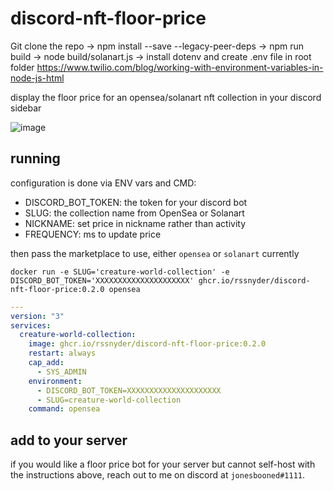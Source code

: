 # discord-nft-floor-price

Git clone the repo
-> npm install --save --legacy-peer-deps
-> npm run build
-> node build/solanart.js
-> install dotenv and create .env file in root folder
https://www.twilio.com/blog/working-with-environment-variables-in-node-js-html


display the floor price for an opensea/solanart nft collection in your discord sidebar

![image](https://user-images.githubusercontent.com/7338312/140234112-09a067fc-a074-462e-87f9-c4df655d63a3.png)

## running

configuration is done via ENV vars and CMD:

- DISCORD_BOT_TOKEN: the token for your discord bot
- SLUG: the collection name from OpenSea or Solanart
- NICKNAME: set price in nickname rather than activity
- FREQUENCY: ms to update price

then pass the marketplace to use, either `opensea` or `solanart` currently

```shell
docker run -e SLUG='creature-world-collection' -e DISCORD_BOT_TOKEN='XXXXXXXXXXXXXXXXXXXXX' ghcr.io/rssnyder/discord-nft-floor-price:0.2.0 opensea
```

```yaml
---
version: "3"
services:
  creature-world-collection:
    image: ghcr.io/rssnyder/discord-nft-floor-price:0.2.0
    restart: always
    cap_add:
      - SYS_ADMIN
    environment:
      - DISCORD_BOT_TOKEN=XXXXXXXXXXXXXXXXXXXXX
      - SLUG=creature-world-collection
    command: opensea
```

## add to your server

if you would like a floor price bot for your server but cannot self-host with the instructions above, reach out to me on discord at `jonesbooned#1111`.

